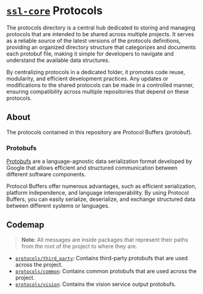 # [`ssl-core`](https://github.com/robocin/ssl-core) Protocols

The protocols directory is a central hub dedicated to storing and managing protocols that are intended to be shared across multiple projects. It serves as a reliable source of the latest versions of the protocols definitions, providing an organized directory structure that categorizes and documents each protobuf file, making it simple for developers to navigate and understand the available data structures.

By centralizing protocols in a dedicated folder, it promotes code reuse, modularity, and efficient development practices. Any updates or modifications to the shared protocols can be made in a controlled manner, ensuring compatibility across multiple repositories that depend on these protocols.

## About

The protocols contained in this repository are Protocol Buffers (protobuf).

### Protobufs

[Protobufs](https://protobuf.dev) are a language-agnostic data serialization format developed by Google that allows  efficient and structured communication between different software components.

Protocol Buffers offer numerous advantages, such as efficient serialization, platform independence, and language interoperability. By using Protocol Buffers, you can easily serialize, deserialize, and exchange structured data between different systems or languages.

## Codemap

> **Note**: All messages are inside packages that represent their paths from the root of the project to where they are.

- [`protocols/third_party`](protocols/third_party/README.md): Contains third-party protobufs that are used across the project.
- [`protocols/common`](protocols/common/README.md): Contains common protobufs that are used across the project.
- [`protocols/vision`](protocols/vision/README.md): Contains the vision service output protobufs.